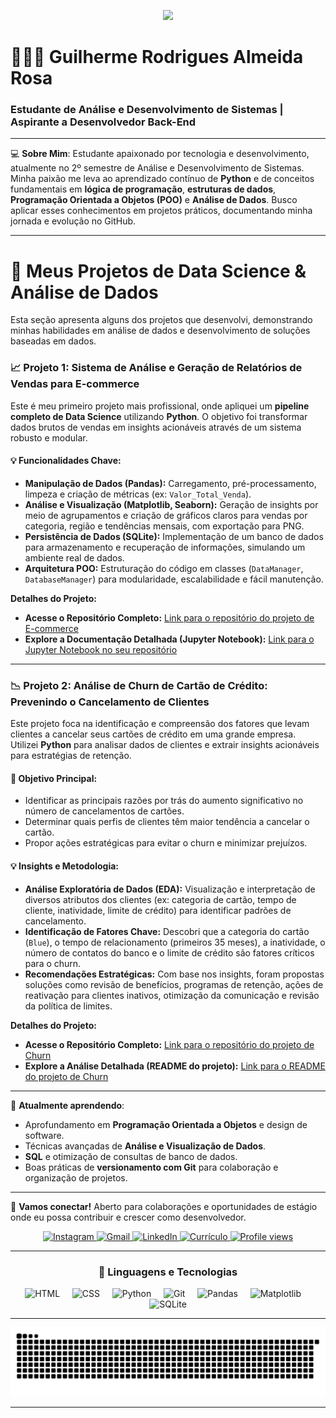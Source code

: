 <p align="center">
  <img src="https://readme-typing-svg.herokuapp.com?font=JetBrains+Mono&weight=700&size=30&duration=2000&pause=1000&color=4169E1&center=true&vCenter=true&width=700&height=60&lines=Desenvolvedor+Python+|+Análise+de+Dados;Transformando+Dados+em+Insights;Bem-vindo+ao+meu+GitHub!">
</p>

# 👨🏻‍💻 Guilherme Rodrigues Almeida Rosa

### Estudante de Análise e Desenvolvimento de Sistemas | Aspirante a Desenvolvedor Back-End

---

💻 **Sobre Mim**:
Estudante apaixonado por tecnologia e desenvolvimento, atualmente no 2º semestre de Análise e Desenvolvimento de Sistemas. Minha paixão me leva ao aprendizado contínuo de **Python** e de conceitos fundamentais em **lógica de programação**, **estruturas de dados**, **Programação Orientada a Objetos (POO)** e **Análise de Dados**. Busco aplicar esses conhecimentos em projetos práticos, documentando minha jornada e evolução no GitHub.

---

# 🚀 Meus Projetos de Data Science & Análise de Dados

Esta seção apresenta alguns dos projetos que desenvolvi, demonstrando minhas habilidades em análise de dados e desenvolvimento de soluções baseadas em dados.


### 📈 Projeto 1: Sistema de Análise e Geração de Relatórios de Vendas para E-commerce

Este é meu primeiro projeto mais profissional, onde apliquei um **pipeline completo de Data Science** utilizando **Python**. O objetivo foi transformar dados brutos de vendas em insights acionáveis através de um sistema robusto e modular.

#### 💡 Funcionalidades Chave:

* **Manipulação de Dados (Pandas):** Carregamento, pré-processamento, limpeza e criação de métricas (ex: `Valor_Total_Venda`).
* **Análise e Visualização (Matplotlib, Seaborn):** Geração de insights por meio de agrupamentos e criação de gráficos claros para vendas por categoria, região e tendências mensais, com exportação para PNG.
* **Persistência de Dados (SQLite):** Implementação de um banco de dados para armazenamento e recuperação de informações, simulando um ambiente real de dados.
* **Arquitetura POO:** Estruturação do código em classes (`DataManager`, `DatabaseManager`) para modularidade, escalabilidade e fácil manutenção.



**Detalhes do Projeto:**

* **Acesse o Repositório Completo:** [Link para o repositório do projeto de E-commerce](https://github.com/Guilh-Code/Gerador_de_Relatorios_Personalizados_para_E-commerce_com_Dashboard)
* **Explore a Documentação Detalhada (Jupyter Notebook):** [Link para o Jupyter Notebook no seu repositório](https://github.com/Guilh-Code/Gerador_de_Relatorios_Personalizados_para_E-commerce_com_Dashboard/blob/main/Analise_E-commerce_Explicada.ipynb)

---

### 📉 Projeto 2: Análise de Churn de Cartão de Crédito: Prevenindo o Cancelamento de Clientes

Este projeto foca na identificação e compreensão dos fatores que levam clientes a cancelar seus cartões de crédito em uma grande empresa. Utilizei **Python** para analisar dados de clientes e extrair insights acionáveis para estratégias de retenção.

#### 🎯 Objetivo Principal:

* Identificar as principais razões por trás do aumento significativo no número de cancelamentos de cartões.
* Determinar quais perfis de clientes têm maior tendência a cancelar o cartão.
* Propor ações estratégicas para evitar o churn e minimizar prejuízos.

#### 💡 Insights e Metodologia:

* **Análise Exploratória de Dados (EDA):** Visualização e interpretação de diversos atributos dos clientes (ex: categoria de cartão, tempo de cliente, inatividade, limite de crédito) para identificar padrões de cancelamento.
* **Identificação de Fatores Chave:** Descobri que a categoria do cartão (`Blue`), o tempo de relacionamento (primeiros 35 meses), a inatividade, o número de contatos do banco e o limite de crédito são fatores críticos para o churn.
* **Recomendações Estratégicas:** Com base nos insights, foram propostas soluções como revisão de benefícios, programas de retenção, ações de reativação para clientes inativos, otimização da comunicação e revisão da política de limites.



**Detalhes do Projeto:**

* **Acesse o Repositório Completo:** [Link para o repositório do projeto de Churn](https://github.com/Guilh-Code/Reducao_de_Churn_em_Cartoes_de_Credito-Uma_Analise_Preditiva)
* **Explore a Análise Detalhada (README do projeto):** [Link para o README do projeto de Churn](https://github.com/Guilh-Code/Reducao_de_Churn_em_Cartoes_de_Credito-Uma_Analise_Preditiva/blob/main/README.md)


---


🌱 **Atualmente aprendendo**:
* Aprofundamento em **Programação Orientada a Objetos** e design de software.
* Técnicas avançadas de **Análise e Visualização de Dados**.
* **SQL** e otimização de consultas de banco de dados.
* Boas práticas de **versionamento com Git** para colaboração e organização de projetos.

---

💬 **Vamos conectar!**
Aberto para colaborações e oportunidades de estágio onde eu possa contribuir e crescer como desenvolvedor.

<p align="center">
  <a href="https://www.instagram.com/guiznxrr/" target="_blank">
    <img src="https://img.shields.io/badge/-Instagram-%23E4405F?style=for-the-badge&logo=instagram&logoColor=white" alt="Instagram">
  </a>
  <a href="mailto:guilhermerar2005@gmail.com">
    <img src="https://img.shields.io/badge/-Gmail-%23333?style=for-the-badge&logo=gmail&logoColor=white" alt="Gmail">
  </a>
  <a href="https://www.linkedin.com/in/guilhrodrigues/" target="_blank" rel="noopener noreferrer">
    <img src="https://img.shields.io/badge/-LinkedIn-%230077B5?style=for-the-badge&logo=linkedin&logoColor=white" alt="LinkedIn">
</a>
  <a href="https://drive.google.com/file/d/1M5O9w03ASlo0AG6kaD9R1lhU0u4nIGTs/view?usp=sharing" target="_blank">
    <img src="https://img.shields.io/badge/-Currículo-%2300C896?style=for-the-badge&logo=readme&logoColor=white" alt="Currículo">
  </a>
  <a href="https://github.com/guilh-code" target="_blank">
  <img src="https://komarev.com/ghpvc/?username=guilh-code&label=Profile%20views&color=0e75b6&style=for-the-badge" alt="Profile views" />
</a>
</p>

---

<h3 align="center">🤖 Linguagens e Tecnologias</h3>

<p align="center">
  <img 
    alt="HTML"
    title="HTML" 
    width="50px" 
    src="https://cdn.jsdelivr.net/gh/devicons/devicon@latest/icons/html5/html5-original.svg" 
  />&nbsp;&nbsp;&nbsp;&nbsp;
  <img 
    alt="CSS" 
    title="CSS"
    width="50px" 
    src="https://cdn.jsdelivr.net/gh/devicons/devicon@latest/icons/css3/css3-original.svg" 
  />&nbsp;&nbsp;&nbsp;&nbsp;
  <img 
    alt="Python" 
    title="Python"
    width="50px" 
    src="https://cdn.jsdelivr.net/gh/devicons/devicon@latest/icons/python/python-original.svg" 
  />&nbsp;&nbsp;&nbsp;&nbsp;
  <img 
    alt="Git" 
    title="Git"
    width="50px" 
    src="https://cdn.jsdelivr.net/gh/devicons/devicon@latest/icons/git/git-original.svg" 
  />&nbsp;&nbsp;&nbsp;&nbsp;
  <img
    alt="Pandas"
    title="Pandas"
    width="50px"
    src="https://cdn.jsdelivr.net/gh/devicons/devicon@latest/icons/pandas/pandas-original.svg"
  />&nbsp;&nbsp;&nbsp;&nbsp;
  <img
    alt="Matplotlib"
    title="Matplotlib"
    width="50px"
    src="https://cdn.jsdelivr.net/gh/devicons/devicon@latest/icons/matplotlib/matplotlib-original.svg"
  />&nbsp;&nbsp;&nbsp;&nbsp;
  <img
    alt="SQLite"
    title="SQLite"
    width="50px"
    src="https://cdn.jsdelivr.net/gh/devicons/devicon@latest/icons/azuresqldatabase/azuresqldatabase-original.svg"
  />
</p>

---

<p align="center">
  <img src="https://github.com/guilh-code/guilh-code/blob/output/github-snake.svg" alt="Snake animation" />
</p>

---
##

